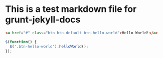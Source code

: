 This is a test markdown file for grunt-jekyll-docs
==================================================



```html
<a href="#" class="btn btn-default btn-hello-world">Hello World!</a>
```

```js
$(function() {
  $('.btn-hello-world').helloWorld();
});
```